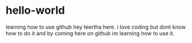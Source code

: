 # hello-world
learning how to use github
hey teertha here. i love coding but dont know how to do it and by coming here on github im learning how to use it.
